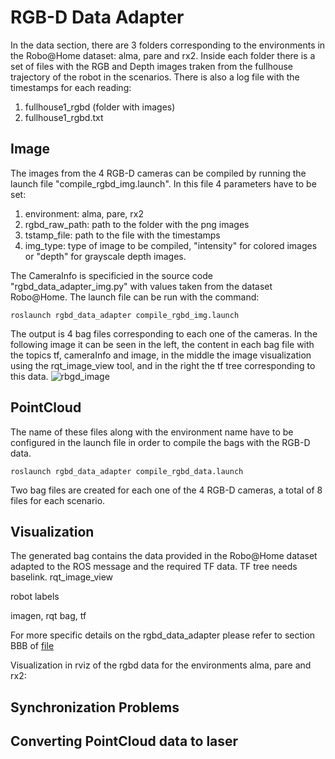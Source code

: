 # RGB-D Data Adapter

In the data section, there are 3 folders corresponding to the environments in the Robo@Home dataset: alma, pare and rx2. 
Inside each folder there is a set of files with the RGB and Depth images traken from the fullhouse trajectory of the robot in the scenarios.
There is also a log file with the timestamps for each reading:

1.  fullhouse1_rgbd (folder with images)
2.  fullhouse1_rgbd.txt

## Image
The images from the 4 RGB-D cameras can be compiled by running the launch file "compile_rgbd_img.launch".
In this file 4  parameters have to be set:
1. environment: alma, pare, rx2
2. rgbd_raw_path: path to the folder with the png images
3. tstamp_file: path to the file with the timestamps
4. img_type: type of image to be compiled, "intensity" for colored images or "depth" for grayscale depth images.

The CameraInfo is specificied in the source code "rgbd_data_adapter_img.py" with values taken from the dataset
Robo@Home.  The launch file can be run with the command: 

	roslaunch rgbd_data_adapter compile_rgbd_img.launch
	
The output is 4 bag files corresponding to each one of the cameras.
In the following image it can be seen in the left, the content in each bag file with the topics tf, cameraInfo and image, in the 
middle the image visualization using the rqt_image_view tool, and in the right the tf tree corresponding to this data. 
![rbgd_image](rbgd_image.png)

## PointCloud
The name of these files along with the environment name have to be configured in the launch file in order to compile the bags with the RGB-D data.

	roslaunch rgbd_data_adapter compile_rgbd_data.launch

Two bag files are created for each one of the 4 RGB-D cameras, a total of 8 files for each scenario. 

## Visualization

The generated bag contains the data provided in the Robo@Home dataset adapted to the ROS message and the required TF data.
TF tree needs baselink.  rqt_image_view

robot labels

imagen, rqt bag, tf

For more specific details on the rgbd_data_adapter please refer to section BBB of 
[file](https://github.com/fernandaroeg/ROS_AMCL_Hybrid_Localization/blob/master/TFM_Localizacion_Rodriguez_Fernanda.pdf)

Visualization in rviz of the rgbd data for the environments alma, pare and rx2: 
![]()

## Synchronization Problems


## Converting PointCloud data to laser

